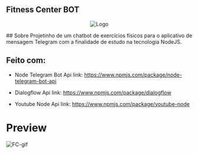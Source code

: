 ## Fitness Center BOT
<p align="center">
    <img src="https://user-images.githubusercontent.com/32379195/91647705-277e2980-ea34-11ea-89a9-95e96149432a.png" alt="Logo">
</p>
## Sobre
Projetinho de um chatbot de exercícios físicos para o aplicativo de mensagem Telegram com a finalidade de estudo na tecnologia NodeJS.

## Feito com:
* Node Telegram Bot Api
link: https://www.npmjs.com/package/node-telegram-bot-api

* Dialogflow Api
link: https://www.npmjs.com/package/dialogflow

* Youtube Node Api
link: https://www.npmjs.com/package/youtube-node

# Preview

![FC-gif](https://user-images.githubusercontent.com/32379195/91647675-ad4da500-ea33-11ea-8286-6642401001f0.gif)


